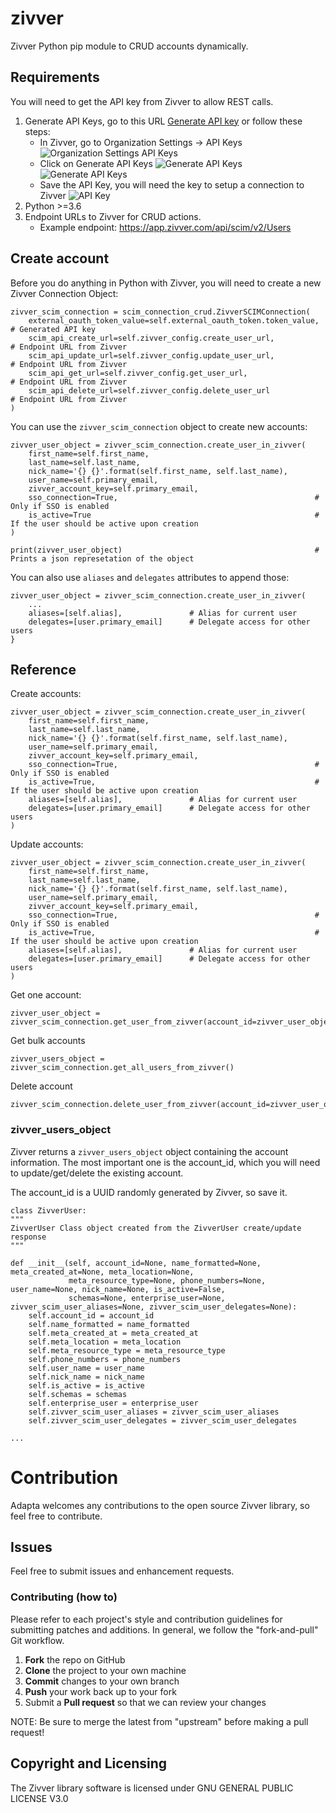# zivver
Zivver Python pip module to CRUD accounts dynamically.

## Requirements
You will need to get the API key from Zivver to allow REST calls.

1. Generate API Keys, go to this URL [Generate API key](https://app.zivver.com/organization/api-keys)
or follow these steps:
   * In Zivver, go to Organization Settings -> API Keys
     ![Organization Settings API Keys](./images/zivver1.png "Organization Settings API Keys")
   * Click on Generate API Keys
     ![Generate API Keys](./images/zivver2.png "Generate API Keys")
     ![Generate API Keys](./images/zivver3.png "Generate API Keys")
   * Save the API Key, you will need the key to setup a connection to Zivver
     ![API Key](./images/zivver4.png "API Key")
2. Python >=3.6
3. Endpoint URLs to Zivver for CRUD actions.
   * Example endpoint: https://app.zivver.com/api/scim/v2/Users
    

## Create account
Before you do anything in Python with Zivver, you will need to 
create a new Zivver Connection Object:

    zivver_scim_connection = scim_connection_crud.ZivverSCIMConnection(
        external_oauth_token_value=self.external_oauth_token.token_value,  # Generated API key
        scim_api_create_url=self.zivver_config.create_user_url,            # Endpoint URL from Zivver
        scim_api_update_url=self.zivver_config.update_user_url,            # Endpoint URL from Zivver
        scim_api_get_url=self.zivver_config.get_user_url,                  # Endpoint URL from Zivver
        scim_api_delete_url=self.zivver_config.delete_user_url             # Endpoint URL from Zivver
    )

You can use the `zivver_scim_connection` object to create new accounts:

    zivver_user_object = zivver_scim_connection.create_user_in_zivver(
        first_name=self.first_name,
        last_name=self.last_name,
        nick_name='{} {}'.format(self.first_name, self.last_name),
        user_name=self.primary_email,
        zivver_account_key=self.primary_email,
        sso_connection=True,                                            # Only if SSO is enabled
        is_active=True                                                  # If the user should be active upon creation
    )

    print(zivver_user_object)                                           # Prints a json represetation of the object

You can also use `aliases` and `delegates` attributes to append those:

    zivver_user_object = zivver_scim_connection.create_user_in_zivver(
        ...
        aliases=[self.alias],               # Alias for current user
        delegates=[user.primary_email]      # Delegate access for other users
    }

## Reference
Create accounts:

    zivver_user_object = zivver_scim_connection.create_user_in_zivver(
        first_name=self.first_name,
        last_name=self.last_name,
        nick_name='{} {}'.format(self.first_name, self.last_name),
        user_name=self.primary_email,
        zivver_account_key=self.primary_email,
        sso_connection=True,                                            # Only if SSO is enabled
        is_active=True,                                                 # If the user should be active upon creation
        aliases=[self.alias],               # Alias for current user
        delegates=[user.primary_email]      # Delegate access for other users    
    )

Update accounts:

    zivver_user_object = zivver_scim_connection.create_user_in_zivver(
        first_name=self.first_name,
        last_name=self.last_name,
        nick_name='{} {}'.format(self.first_name, self.last_name),
        user_name=self.primary_email,
        zivver_account_key=self.primary_email,
        sso_connection=True,                                            # Only if SSO is enabled
        is_active=True,                                                 # If the user should be active upon creation
        aliases=[self.alias],               # Alias for current user
        delegates=[user.primary_email]      # Delegate access for other users
    )

Get one account:

    zivver_user_object = zivver_scim_connection.get_user_from_zivver(account_id=zivver_user_object.account_id)

Get bulk accounts

    zivver_users_object = zivver_scim_connection.get_all_users_from_zivver()

Delete account

    zivver_scim_connection.delete_user_from_zivver(account_id=zivver_user_object.account_id)


### zivver_users_object
Zivver returns a `zivver_users_object` object containing the account information.
The most important one is the account_id, which you will need to update/get/delete the existing account.

The account_id is a UUID randomly generated by Zivver, so save it.

    class ZivverUser:
    """
    ZivverUser Class object created from the ZivverUser create/update response
    """

    def __init__(self, account_id=None, name_formatted=None, meta_created_at=None, meta_location=None,
                 meta_resource_type=None, phone_numbers=None, user_name=None, nick_name=None, is_active=False,
                 schemas=None, enterprise_user=None, zivver_scim_user_aliases=None, zivver_scim_user_delegates=None):
        self.account_id = account_id
        self.name_formatted = name_formatted
        self.meta_created_at = meta_created_at
        self.meta_location = meta_location
        self.meta_resource_type = meta_resource_type
        self.phone_numbers = phone_numbers
        self.user_name = user_name
        self.nick_name = nick_name
        self.is_active = is_active
        self.schemas = schemas
        self.enterprise_user = enterprise_user
        self.zivver_scim_user_aliases = zivver_scim_user_aliases
        self.zivver_scim_user_delegates = zivver_scim_user_delegates

    ...

# Contribution
Adapta welcomes any contributions to the open source Zivver library, so feel free to contribute.

## Issues
Feel free to submit issues and enhancement requests.

### Contributing (how to)
Please refer to each project's style and contribution guidelines for submitting patches and additions. In general, we follow the "fork-and-pull" Git workflow.

1. **Fork** the repo on GitHub
2. **Clone** the project to your own machine
3. **Commit** changes to your own branch
4. **Push** your work back up to your fork
5. Submit a **Pull request** so that we can review your changes

NOTE: Be sure to merge the latest from "upstream" before making a pull request!

## Copyright and Licensing
The Zivver library software is licensed under GNU GENERAL PUBLIC LICENSE V3.0
